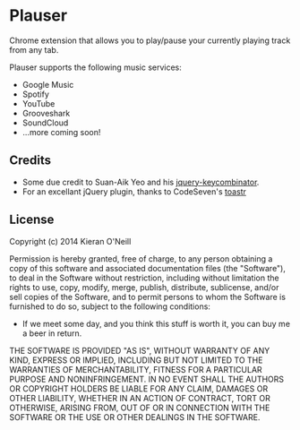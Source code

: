 Plauser
=======

Chrome extension that allows you to play/pause your currently playing track from any tab.

Plauser supports the following music services:
- Google Music
- Spotify
- YouTube
- Grooveshark
- SoundCloud
- ...more coming soon!

Credits
-------
- Some due credit to Suan-Aik Yeo and his [jquery-keycombinator][keycombinator].
- For an excellant jQuery plugin, thanks to CodeSeven's [toastr][toastr]

License
-------
Copyright (c) 2014 Kieran O'Neill

Permission is hereby granted, free of charge, to any person obtaining a copy
of this software and associated documentation files (the "Software"), to deal
in the Software without restriction, including without limitation the rights
to use, copy, modify, merge, publish, distribute, sublicense, and/or sell
copies of the Software, and to permit persons to whom the Software is
furnished to do so, subject to the following conditions:

- If we meet some day, and you think this stuff is worth it, you can buy me a beer in return.

THE SOFTWARE IS PROVIDED "AS IS", WITHOUT WARRANTY OF ANY KIND, EXPRESS OR
IMPLIED, INCLUDING BUT NOT LIMITED TO THE WARRANTIES OF MERCHANTABILITY,
FITNESS FOR A PARTICULAR PURPOSE AND NONINFRINGEMENT. IN NO EVENT SHALL THE
AUTHORS OR COPYRIGHT HOLDERS BE LIABLE FOR ANY CLAIM, DAMAGES OR OTHER
LIABILITY, WHETHER IN AN ACTION OF CONTRACT, TORT OR OTHERWISE, ARISING FROM,
OUT OF OR IN CONNECTION WITH THE SOFTWARE OR THE USE OR OTHER DEALINGS IN THE
SOFTWARE.

[keycombinator]: https://github.com/suan/jquery-keycombinator
[toastr]: https://github.com/CodeSeven/toastr
